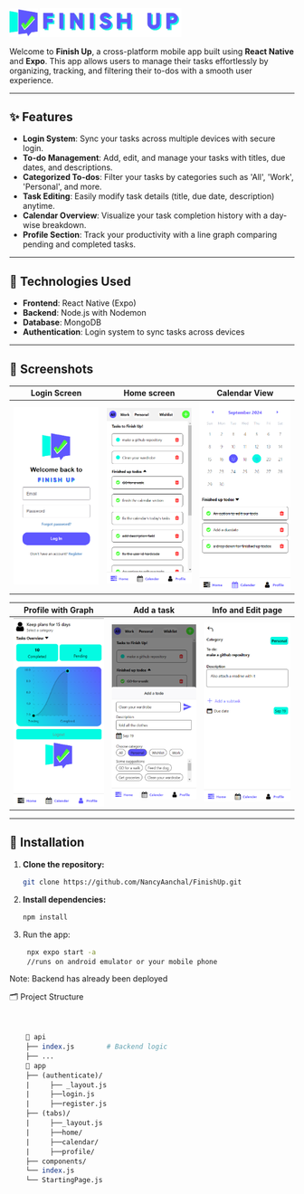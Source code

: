 <img src="./assets/icon.png" alt="Logo" width="50" height="50"/> <img src="./assets/finishup-nobg.png" alt="Finish Up" width="250"/> 

Welcome to **Finish Up**, a cross-platform mobile app built using **React Native** and **Expo**. This app allows users to manage their tasks effortlessly by organizing, tracking, and filtering their to-dos with a smooth user experience.



---

## ✨ Features

- **Login System**: Sync your tasks across multiple devices with secure login.
- **To-do Management**: Add, edit, and manage your tasks with titles, due dates, and descriptions.
- **Categorized To-dos**: Filter your tasks by categories such as 'All', 'Work', 'Personal', and more.
- **Task Editing**: Easily modify task details (title, due date, description) anytime.
- **Calendar Overview**: Visualize your task completion history with a day-wise breakdown.
- **Profile Section**: Track your productivity with a line graph comparing pending and completed tasks.

---

## 🚀 Technologies Used

- **Frontend**: React Native (Expo)
- **Backend**: Node.js with Nodemon
- **Database**: MongoDB
- **Authentication**: Login system to sync tasks across devices

---

## 📱 Screenshots

| Login Screen             | Home screen               | Calendar View            |
|-------------------------|----------------------------|--------------------------|
| ![Login](./screenshots/login.png)  | ![Home Screen](./screenshots/home.png) | ![Calendar](./screenshots/calendar.png) |

|Profile with Graph | Add a task        | Info and Edit page |
|-------------------------|-----------------------------|-------------------------|
| ![Profile Graph](./screenshots/profile.png) | ![Add screen](./screenshots/add.png) | ![Info and edit screen](./screenshots/editscreen.png)  |

---

## 🔧 Installation

1. **Clone the repository:**

   ```bash
   git clone https://github.com/NancyAanchal/FinishUp.git
2. **Install dependencies:**
   ```bash
   npm install
3. Run the app:
   ```bash
    npx expo start -a
    //runs on android emulator or your mobile phone

  Note: Backend has already been deployed
    
🗂️ Project Structure
```perl

    
    📂 api
    ├── index.js        # Backend logic
    ├── ...              
    📂 app
    ├── (authenticate)/
    |     ├── _layout.js
    |     ├──login.js
    |     ├──register.js         
    ├── (tabs)/
    |     ├──_layout.js
    |     ├──home/
    |     ├──calendar/
    |     ├──profile/      
    ├── components/         
    └── index.js            
    └── StartingPage.js

